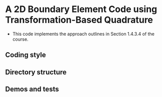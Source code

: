 # A 2D Boundary Element Code using Transformation-Based Quadrature

* This code implements the approach outlines in Section 1.4.3.4 of the course.

## Coding style

## Directory structure

## Demos and tests
